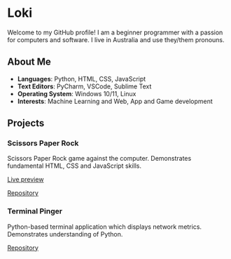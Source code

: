 # Loki

Welcome to my GitHub profile! I am a beginner programmer with a passion for computers and software. I live in Australia and use they/them pronouns.

## About Me
- **Languages**: Python, HTML, CSS, JavaScript
- **Text Editors**: PyCharm, VSCode, Sublime Text
- **Operating System**: Windows 10/11, Linux
- **Interests**: Machine Learning and Web, App and Game development

## Projects
### Scissors Paper Rock
Scissors Paper Rock game against the computer. Demonstrates fundamental HTML, CSS and JavaScript skills.

[Live preview](https://lokiaus.github.io/odin-rockpaperscissors/)

[Repository](https://github.com/lokiaus/odin-rockpaperscissors)

### Terminal Pinger
Python-based terminal application which displays network metrics. Demonstrates understanding of Python.

[Repository]([https://github.com/lokiaus/terminal_pinger])
